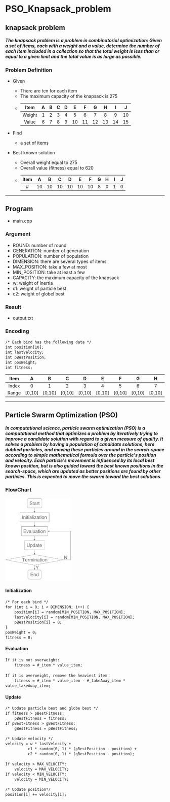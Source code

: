 # PSO_Knapsack_problem

## knapsack problem

##### The knapsack problem is a problem in combinatorial optimization: Given a set of items, each with a weight and a value, determine the number of each item included in a collection so that the total weight is less than or equal to a given limit and the total value is as large as possible.

### Problem Definition

* Given
  * There are ten for each item
  * The maximum capacity of the knapsack is 275
  * | Item    | A   | B   | C   | D   | E   | F   | G   | H   | I   | J   |
    | :-----: |:---:|:---:|:---:|:---:|:---:|:---:|:---:|:---:|:---:|:---:|
    | Weight  | 1   | 2   | 3   | 4   | 5   | 6   | 7   | 8   | 9   | 10  |
    | Value   | 6   | 7   | 8   | 9   | 10  | 11  | 12  | 13  | 14  | 15  |

* Find
  * a set of items

* Best known solution
  * Overall weight equal to 275
  * Overall value (fitness) equal to 620
  * | Item    | A   | B   | C   | D   | E   | F   | G   | H   | I   | J   |
    | :-----: |:---:|:---:|:---:|:---:|:---:|:---:|:---:|:---:|:---:|:---:|
    | #       | 10  | 10  | 10  | 10  | 10  | 10  | 8   | 0   | 1   | 0   |

---

## Program

* main.cpp

### Argument

* ROUND: number of round
* GENERATION: number of generation
* POPULATION: number of population
* DIMENSION: there are several types of items
* MAX_POSITION: take a few at most
* MIN_POSITION: take at least a few
* CAPACITY: the maximum capacity of the knapsack
* w: weight of inertia
* c1: weight of particle best
* c2: weight of globel best

### Result

 * output.txt

### Encoding
```
/* Each bird has the following data */
int position[10];
int lastVelocity;
int pBestPosition;
int posWeight;
int fitness;
```
| Item  | A      | B      | C      | D      | E      | F      | G      | H      | I      | J      |
|:-----:|:------:|:------:|:------:|:------:|:------:|:------:|:------:|:------:|:------:|:------:|
| Index | 0      | 1      | 2      | 3      | 4      | 5      | 6      | 7      | 8      | 9      |
| Range | [0,10] | [0,10] | [0,10] | [0,10] | [0,10] | [0,10] | [0,10] | [0,10] | [0,10] | [0,10] |

---

## Particle Swarm Optimization (PSO)

##### In computational science, particle swarm optimization (PSO) is a computational method that optimizes a problem by iteratively trying to improve a candidate solution with regard to a given measure of quality. It solves a problem by having a population of candidate solutions, here dubbed particles, and moving these particles around in the search-space according to simple mathematical formula over the particle's position and velocity. Each particle's movement is influenced by its local best known position, but is also guided toward the best known positions in the search-space, which are updated as better positions are found by other particles. This is expected to move the swarm toward the best solutions.

### FlowChart

<img src="./img/Flowchart.png" height="260"/>

#### Initialization

```
/* For each bird */
for (int i = 0; i < DIMENSION; i++) {
    position[i] = random[MIN_POSITION, MAX_POSITION];
    lastVelocity[i] = random[MIN_POSITION, MAX_POSITION];
    pBestPosition[i] = 0;
}
posWeight = 0;
fitness = 0;
```

#### Evaluation

```
If it is not overweight:  
    fitness = #_item * value_item;

If it is overweight, remove the heaviest item：  
    fitness = #_item * value_item - #_takeAway_item * value_takeAway_item;
```

#### Update

```
/* Update particle best and globe best */
If fitness > pBestFitness:
    pBestFitness = fitness;
If pBestFitness > gBestFitness:
    gBestFitness = pBestFitness;
    
/* Update velocity */
velocity = w * lastVelocity +
          c1 * random(0, 1) * (pBestPosition - position) +
          c2 * random(0, 1) * (gBestPosition - position);

If velocity > MAX_VELOCITY:
    velocity = MAX_VELOCITY;
If velocity < MIN_VELOCITY:
    velocity = MIN_VELOCITY;

/* Update position*/
position[i] += velocity[i];
```

